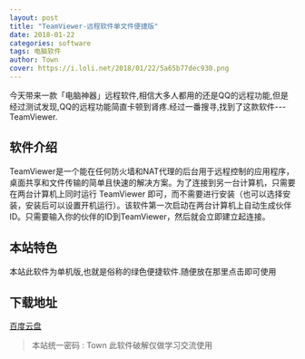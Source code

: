 ```yaml
---
layout: post
title: "TeamViewer-远程软件单文件便捷版"
date: 2018-01-22
categories: software
tags: 电脑软件
author: Town
cover: https://i.loli.net/2018/01/22/5a65b77dec930.png
---
```


今天带来一款「电脑神器」远程软件,相信大多人都用的还是QQ的远程功能,但是经过测试发现,QQ的远程功能简直卡顿到肾疼.经过一番搜寻,找到了这款软件---TeamViewer.

## 软件介绍

TeamViewer是一个能在任何防火墙和NAT代理的后台用于远程控制的应用程序，桌面共享和文件传输的简单且快速的解决方案。为了连接到另一台计算机，只需要在两台计算机上同时运行 TeamViewer 即可，而不需要进行安装（也可以选择安装，安装后可以设置开机运行）。该软件第一次启动在两台计算机上自动生成伙伴ID。只需要输入你的伙伴的ID到TeamViewer，然后就会立即建立起连接。

## 本站特色
 
 本站此软件为单机版,也就是俗称的绿色便捷软件.随便放在那里点击即可使用
 

## 下载地址

[百度云盘](https://pan.baidu.com/s/1o9mCtho)

> 本站统一密码 : Town    此软件破解仅做学习交流使用

